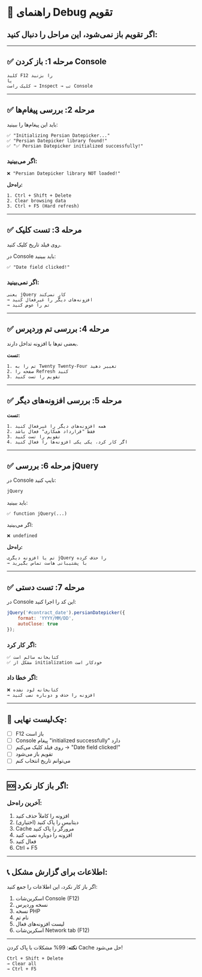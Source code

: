 # 🔧 راهنمای Debug تقویم

## اگر تقویم باز نمی‌شود، این مراحل را دنبال کنید:

---

## ✅ مرحله 1: باز کردن Console

```
کلید F12 را بزنید
یا
کلیک راست → Inspect → تب Console
```

---

## ✅ مرحله 2: بررسی پیغام‌ها

باید این پیغام‌ها را ببینید:

```
✅ "Initializing Persian Datepicker..."
✅ "Persian Datepicker library found!"
✅ "✅ Persian Datepicker initialized successfully!"
```

### اگر می‌بینید:
```
❌ "Persian Datepicker library NOT loaded!"
```

**راه‌حل:**
```
1. Ctrl + Shift + Delete
2. Clear browsing data
3. Ctrl + F5 (Hard refresh)
```

---

## ✅ مرحله 3: تست کلیک

روی فیلد تاریخ کلیک کنید.

در Console باید ببینید:
```
✅ "Date field clicked!"
```

### اگر نمی‌بینید:
```
یعنی jQuery کار نمی‌کند
→ افزونه‌های دیگر را غیرفعال کنید
→ تم را عوض کنید
```

---

## ✅ مرحله 4: بررسی تم وردپرس

بعضی تم‌ها با افزونه تداخل دارند.

**تست:**
```
1. تم را به Twenty Twenty-Four تغییر دهید
2. صفحه را Refresh کنید
3. تقویم را تست کنید
```

---

## ✅ مرحله 5: بررسی افزونه‌های دیگر

**تست:**
```
1. همه افزونه‌های دیگر را غیرفعال کنید
2. فقط "قرارداد همکاری" فعال باشد
3. تقویم را تست کنید
4. اگر کار کرد، یکی یکی افزونه‌ها را فعال کنید
```

---

## ✅ مرحله 6: بررسی jQuery

در Console تایپ کنید:
```javascript
jQuery
```

باید ببینید:
```
✅ function jQuery(...)
```

اگر می‌بینید:
```
❌ undefined
```

**راه‌حل:**
```
تم یا افزونه دیگری jQuery را حذف کرده
→ با پشتیبانی هاست تماس بگیرید
```

---

## ✅ مرحله 7: تست دستی

در Console این کد را اجرا کنید:

```javascript
jQuery('#contract_date').persianDatepicker({
    format: 'YYYY/MM/DD',
    autoClose: true
});
```

### اگر کار کرد:
```
✅ کتابخانه سالم است
✅ مشکل از initialization خودکار است
```

### اگر خطا داد:
```
❌ کتابخانه لود نشده
→ افزونه را حذف و دوباره نصب کنید
```

---

## 🎯 چک‌لیست نهایی:

- [ ] F12 باز است
- [ ] Console پیغام "initialized successfully" دارد
- [ ] روی فیلد کلیک می‌کنم → "Date field clicked!"
- [ ] تقویم باز می‌شود
- [ ] می‌توانم تاریخ انتخاب کنم

---

## 🆘 اگر باز کار نکرد:

### آخرین راه‌حل:

1. افزونه را کاملاً حذف کنید
2. دیتابیس را پاک کنید (اختیاری)
3. Cache مرورگر را پاک کنید
4. افزونه را دوباره نصب کنید
5. فعال کنید
6. Ctrl + F5

---

## 📞 اطلاعات برای گزارش مشکل:

اگر باز کار نکرد، این اطلاعات را جمع کنید:

1. اسکرین‌شات Console (F12)
2. نسخه وردپرس
3. نسخه PHP
4. نام تم
5. لیست افزونه‌های فعال
6. اسکرین‌شات Network tab (F12)

---

**نکته**: 99% مشکلات با پاک کردن Cache حل می‌شود!

```
Ctrl + Shift + Delete
→ Clear all
→ Ctrl + F5
```
